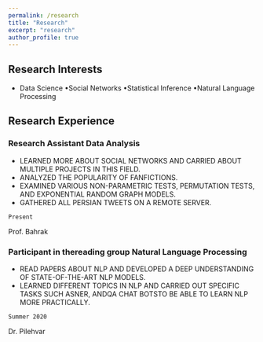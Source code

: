 ```yaml
---
permalink: /research
title: "Research"
excerpt: "research"
author_profile: true
---
```



## Research Interests

- Data Science •Social Networks •Statistical Inference •Natural Language Processing

## Research Experience

### Research Assistant Data Analysis

- LEARNED MORE ABOUT SOCIAL NETWORKS AND CARRIED ABOUT MULTIPLE PROJECTS IN THIS FIELD.
- ANALYZED THE POPULARITY OF FANFICTIONS.
- EXAMINED VARIOUS NON-PARAMETRIC TESTS, PERMUTATION TESTS, AND EXPONENTIAL RANDOM GRAPH MODELS.
- GATHERED ALL PERSIAN TWEETS ON A REMOTE SERVER.

```
Present
```
Prof. Bahrak

### Participant in thereading group Natural Language Processing

- READ PAPERS ABOUT NLP AND DEVELOPED A DEEP UNDERSTANDING OF STATE-OF-THE-ART NLP MODELS.
- LEARNED DIFFERENT TOPICS IN NLP AND CARRIED OUT SPECIFIC TASKS SUCH ASNER, ANDQA CHAT BOTSTO BE ABLE TO
    LEARN NLP MORE PRACTICALLY.

```
Summer 2020
```
Dr. Pilehvar